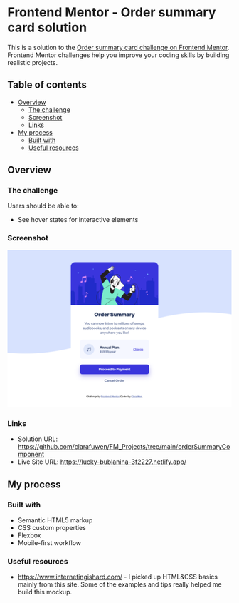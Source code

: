 # Frontend Mentor - Order summary card solution

This is a solution to the [Order summary card challenge on Frontend Mentor](https://www.frontendmentor.io/challenges/order-summary-component-QlPmajDUj). Frontend Mentor challenges help you improve your coding skills by building realistic projects. 

## Table of contents

- [Overview](#overview)
  - [The challenge](#the-challenge)
  - [Screenshot](#screenshot)
  - [Links](#links)
- [My process](#my-process)
  - [Built with](#built-with)
  - [Useful resources](#useful-resources)


## Overview

### The challenge

Users should be able to:

- See hover states for interactive elements

### Screenshot

![Desktop Version Screenshot](https://github.com/clarafuwen/FM_Projects/blob/a5fdaa1deba48c75b937c3dbe6972192d97ffe34/orderSummaryComponent/ScreenShot_desktop.png)



### Links

- Solution URL: https://github.com/clarafuwen/FM_Projects/tree/main/orderSummaryComponent
- Live Site URL: https://lucky-bublanina-3f2227.netlify.app/

## My process

### Built with

- Semantic HTML5 markup
- CSS custom properties
- Flexbox
- Mobile-first workflow

### Useful resources

- https://www.internetingishard.com/ - I picked up HTML&CSS basics mainly from this site. Some of the examples and tips really helped me build this mockup.



